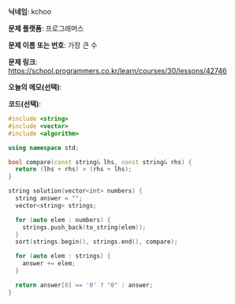 **닉네임**: kchoo

**문제 플랫폼**: 프로그래머스

**문제 이름 또는 번호**: 가장 큰 수

**문제 링크**: https://school.programmers.co.kr/learn/courses/30/lessons/42746

**오늘의 메모(선택)**: 


**코드(선택)**: 

```c++
#include <string>
#include <vector>
#include <algorithm>

using namespace std;

bool compare(const string& lhs, const string& rhs) {
  return (lhs + rhs) > (rhs + lhs);
}

string solution(vector<int> numbers) {
  string answer = "";
  vector<string> strings;

  for (auto elem : numbers) {
    strings.push_back(to_string(elem));
  }
  sort(strings.begin(), strings.end(), compare);

  for (auto elem : strings) {
    answer += elem;
  }

  return answer[0] == '0' ? "0" : answer;
}

```

